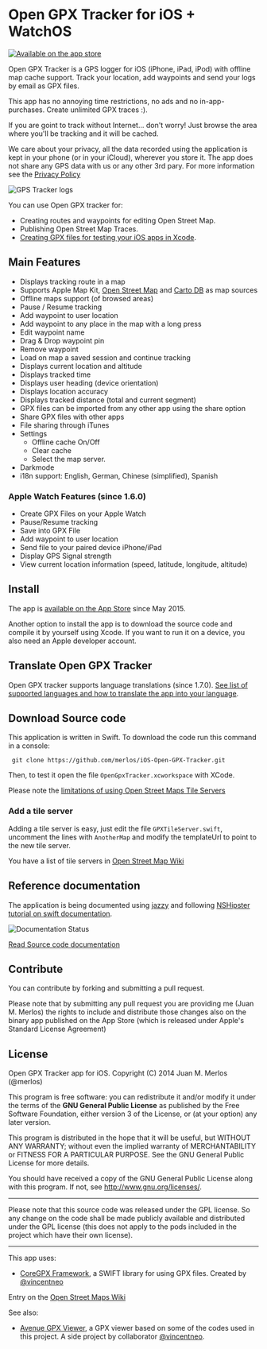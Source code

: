 Open GPX Tracker for iOS + WatchOS
===============================================

[![Available on the app store](https://merlos.github.io/iOS-Open-GPX-Tracker/images/download-app-store.svg)](https://itunes.apple.com/app/open-gpx-tracker/id984503772)

Open GPX Tracker is a GPS logger for iOS (iPhone, iPad, iPod) with offline map cache support. Track your location, add waypoints and send your logs by email as GPX files.

This app has no annoying time restrictions, no ads and no in-app-purchases. Create unlimited GPX traces :).

If you are goint to track without Internet... don't worry! Just browse the area where you'll be tracking and it will be cached.

We care about your privacy, all the data recorded using the application is kept in your phone (or in your iCloud), wherever you store it. The app does not share any GPS data with us or any other 3rd pary. For more information see the [Privacy Policy](https://github.com/merlos/iOS-Open-GPX-Tracker/wiki/Privacy-Policy)


![GPS Tracker logs](https://merlos.github.io/iOS-Open-GPX-Tracker/images/open-gpx-tracker-4-screenshots.png)

You can use Open GPX tracker for:

 - Creating routes and waypoints for editing Open Street Map.
 - Publishing Open Street Map Traces.
 - [Creating GPX files for testing your iOS apps in Xcode](https://medium.com/@merlos/how-to-simulate-locations-in-xcode-b0f7f16e126d).

## Main Features

 - Displays tracking route in a map
 - Supports Apple Map Kit, [Open Street Map](http://wiki.openstreetmap.org/wiki/Tile_usage_policy) and [Carto DB](http://www.cartodb.com) as map sources
 - Offline maps support (of browsed areas)
 - Pause / Resume tracking
 - Add waypoint to user location
 - Add waypoint to any place in the map with a long press
 - Edit waypoint name
 - Drag & Drop waypoint pin
 - Remove waypoint
 - Load on map a saved session and continue tracking
 - Displays current location and altitude
 - Displays tracked time
 - Displays user heading (device orientation) 
 - Displays location accuracy 
 - Displays tracked distance (total and current segment)
 - GPX files can be imported from any other app using the share option
 - Share GPX files with other apps
 - File sharing through iTunes
 - Settings
    - Offline cache On/Off
    - Clear cache
    - Select the map server.
  - Darkmode
  - i18n support: English, German, Chinese (simplified), Spanish

### Apple Watch Features (since 1.6.0)
- Create GPX Files on your Apple Watch
- Pause/Resume tracking
- Save into GPX File
- Add waypoint to user location
- Send file to your paired device iPhone/iPad
- Display GPS Signal strength
- View current location information (speed, latitude, longitude, altitude)

## Install

The app is [available on the App Store](https://itunes.apple.com/app/open-gpx-tracker/id984503772) since May 2015.

Another option to install the app is to download the source code and compile it by yourself using Xcode. If you want to run it on a device, you also need an Apple developer account.

## Translate Open GPX Tracker
Open GPX tracker supports language translations (since 1.7.0). [See list of supported languages and how to translate the app into your language](https://github.com/merlos/iOS-Open-GPX-Tracker/wiki/How-to-translate-Open-GPX-Tracker-into-my-language).

## Download Source code
This application is written in Swift. To download the code run this command in a console:

```
 git clone https://github.com/merlos/iOS-Open-GPX-Tracker.git
```

Then, to test it open the file `OpenGpxTracker.xcworkspace` with XCode.

Please note the [limitations of using Open Street Maps Tile Servers](http://wiki.openstreetmap.org/wiki/Tile_usage_policy)

### Add a tile server
Adding a tile server is easy, just edit the file `GPXTileServer.swift`, uncomment the lines with `AnotherMap` and modify the templateUrl to point to the new tile server.

You have a list of tile servers in [Open Street Map Wiki](http://wiki.openstreetmap.org/wiki/Tile_servers)

## Reference documentation

The application is being documented using [jazzy](https://github.com/realm/jazzy) and following [NSHipster tutorial on swift documentation](https://nshipster.com/swift-documentation/).

![Documentation Status](https://www.merlos.org/iOS-Open-GPX-Tracker/docs/badge.svg)

[Read Source code documentation](https://www.merlos.org/iOS-Open-GPX-Tracker/docs/index.html)

## Contribute
You can contribute by forking and submitting a pull request.

Please note that by submitting any pull request you are providing me (Juan M. Merlos) the rights to include and distribute those changes also on the binary app published on the App Store (which is released under Apple's Standard License Agreement)

## License
Open GPX Tracker app for iOS.  Copyright (C) 2014  Juan M. Merlos (@merlos)

This program is free software: you can redistribute it and/or modify
it under the terms of the **GNU General Public License** as published by
the Free Software Foundation, either version 3 of the License, or
(at your option) any later version.

This program is distributed in the hope that it will be useful,
but WITHOUT ANY WARRANTY; without even the implied warranty of
MERCHANTABILITY or FITNESS FOR A PARTICULAR PURPOSE.  See the
GNU General Public License for more details.

You should have received a copy of the GNU General Public License
along with this program.  If not, see <http://www.gnu.org/licenses/>.

----

Please note that this source code was released under the GPL license.  So any change on the code shall be made publicly available and distributed under the GPL license (this does not apply to the pods included in the project which have their own license).

----

This app uses:
- [CoreGPX Framework](https://github.com/vincentneo/CoreGPX), a SWIFT library for using GPX files. Created by [@vincentneo](http://github.com/vincentneo)

Entry on the [Open Street Maps Wiki](https://wiki.openstreetmap.org/wiki/OpenGpxTracker)

See also:
- [Avenue GPX Viewer](https://github.com/vincentneo/Avenue-GPX-Viewer), a GPX viewer based on some of the codes used in this project. A side project by collaborator [@vincentneo](http://github.com/vincentneo).

